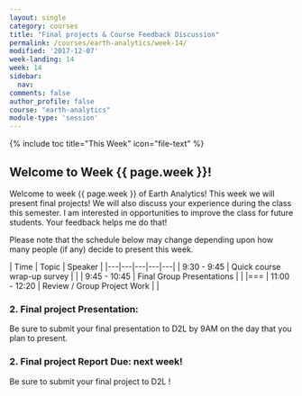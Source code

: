 ```yaml
---
layout: single
category: courses
title: "Final projects & Course Feedback Discussion"
permalink: /courses/earth-analytics/week-14/
modified: '2017-12-07'
week-landing: 14
week: 14
sidebar:
  nav:
comments: false
author_profile: false
course: "earth-analytics"
module-type: 'session'
---
```



{% include toc title="This Week" icon="file-text" %}

<div class="notice--info" markdown="1">

## <i class="fa fa-ship" aria-hidden="true"></i> Welcome to Week {{ page.week }}!

Welcome to week {{ page.week }} of Earth Analytics! This week we will present
final projects! We will also discuss your experience during the class this semester.
I am interested in opportunities to improve the class for future students.
Your feedback helps me do that!

</div>

Please note that the schedule below may change depending upon how many people (if any)
decide to present this week.

|  Time | Topic   | Speaker   |
|---|---|---|---|---|
| 9:30 - 9:45  | Quick course wrap-up survey   |   |
| 9:45 - 10:45  | Final Group Presentations |   |
|===
| 11:00 - 12:20  | Review / Group Project Work |   |


### 2. Final project Presentation:

Be sure to submit your final presentation to D2L by 9AM on the day that you
plan to present.

### 2. Final project Report Due: next week!

Be sure to submit your final project to D2L !
